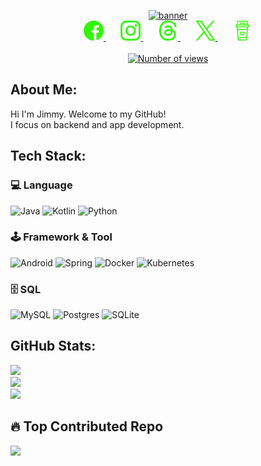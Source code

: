 <p align="center">
    <a href="https://git.io/typing-svg">
      <img src="https://readme-typing-svg.demolab.com?font=Fira+Code&pause=1000&color=30F700&size=40&center=true&vCenter=true&width=600&height=120&lines=Hi+I'm+Jimmy.;+Welcome+to+my+GitHub!"  alt="banner"/>
    </a>
    <br>
    <a href="https://www.facebook.com/profile.php?id=100000427969629">
        <img width="32px" alt="Facebook"  src="images/facebook.png"/>
    </a>&#8287;&#8287;&#8287;&#8287;&#8287;
    <a href="https://instagram.com/af19git5">
        <img width="32px" alt="Instagram" src="images/instagram.png"/>
    </a>&#8287;&#8287;&#8287;&#8287;&#8287;
    <a href="https://www.threads.net/@af19git5">
        <img width="32px" alt="Threads" src="images/threads.png"/>
    </a>&#8287;&#8287;&#8287;&#8287;&#8287;
    <a href="https://x.com/af19git5">
        <img width="32px" alt="X" src="images/x.png"/>
    </a>&#8287;&#8287;&#8287;&#8287;&#8287;
    <a href="https://paypal.me/af19git5">
        <img width="32px" alt="Donate" src="images/coffee.png"/>
    </a>
    <br>
    <br>
    <a href="https://visitcount.itsvg.in">
        <img src="https://visitcount.itsvg.in/api?id=af19git5&color=3&icon=4"  alt="Number of views"/>
    </a>
</p>

## About Me:

Hi I'm Jimmy. Welcome to my GitHub!<br>I focus on backend and app development.

## Tech Stack:

### 💻 Language

![Java](https://img.shields.io/badge/java-%23ED8B00.svg?style=for-the-badge&logo=openjdk&logoColor=white)
![Kotlin](https://img.shields.io/badge/kotlin-%237F52FF.svg?style=for-the-badge&logo=kotlin&logoColor=white)
![Python](https://img.shields.io/badge/python-3670A0?style=for-the-badge&logo=python&logoColor=ffdd54)

### 🕹️ Framework & Tool

![Android](https://img.shields.io/badge/ANDROID-%2351B155.svg?style=for-the-badge&logo=android&logoColor=white)
![Spring](https://img.shields.io/badge/spring-%236DB33F.svg?style=for-the-badge&logo=spring&logoColor=white)
![Docker](https://img.shields.io/badge/docker-%230db7ed.svg?style=for-the-badge&logo=docker&logoColor=white)
![Kubernetes](https://img.shields.io/badge/kubernetes-%23326ce5.svg?style=for-the-badge&logo=kubernetes&logoColor=white)

### 🗄️ SQL

![MySQL](https://img.shields.io/badge/mysql-4479A1.svg?style=for-the-badge&logo=mysql&logoColor=white)
![Postgres](https://img.shields.io/badge/postgres-%23316192.svg?style=for-the-badge&logo=postgresql&logoColor=white)
![SQLite](https://img.shields.io/badge/sqlite-%2307405e.svg?style=for-the-badge&logo=sqlite&logoColor=white)

## GitHub Stats:

![](https://github-readme-stats.vercel.app/api?username=af19git5&theme=dark&hide_border=false&include_all_commits=false&count_private=false)<br/>
![](https://github-readme-streak-stats.herokuapp.com/?user=af19git5&theme=dark&hide_border=false)<br/>
![](https://github-readme-stats.vercel.app/api/top-langs/?username=af19git5&theme=dark&hide_border=false&include_all_commits=false&count_private=false&layout=compact)

## 🔥 Top Contributed Repo

![](https://github-contributor-stats.vercel.app/api?username=af19git5&limit=5&theme=merko&combine_all_yearly_contributions=true)
